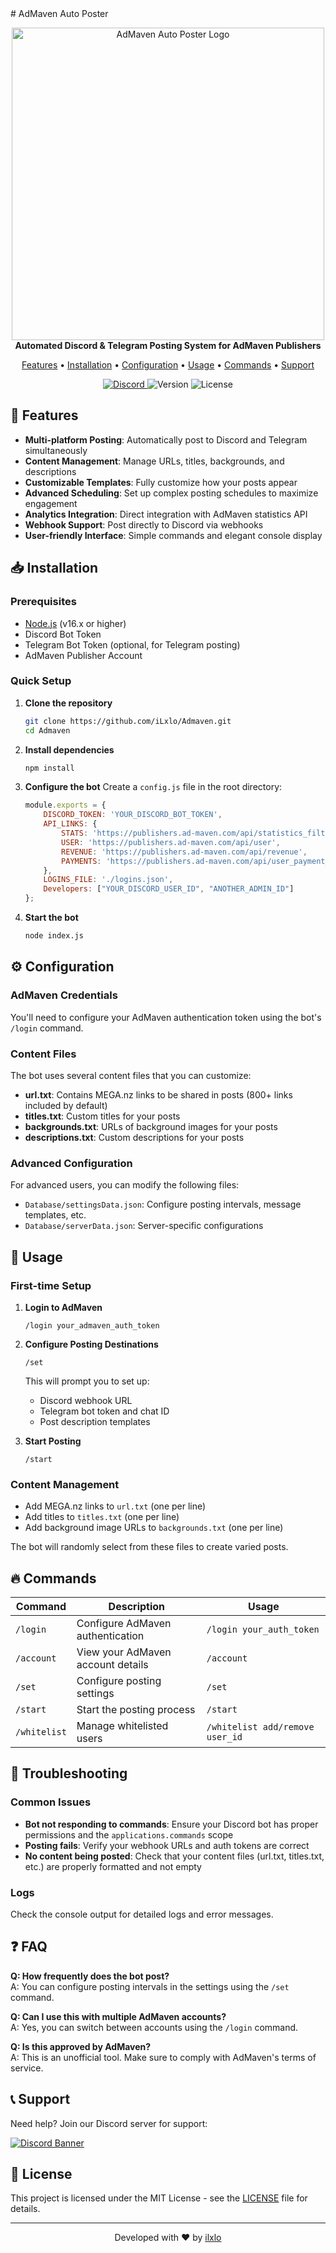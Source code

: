 </details>
# AdMaven Auto Poster

<p align="center">
  <img src="https://images-ext-1.discordapp.net/external/yH1z1A0RIc5fdp15jizsEpTJrOR_xc2OWha08ZbSqqQ/%3Fsize%3D1024/https/cdn.discordapp.com/icons/927608867871920169/61beaa0a7cf5b779ed9c29b7bf45de39.png?format=webp&quality=lossless" alt="AdMaven Auto Poster Logo" width="500"/>
  <br>
  <b>Automated Discord & Telegram Posting System for AdMaven Publishers</b>
</p>

<p align="center">
  <a href="#features">Features</a> •
  <a href="#installation">Installation</a> •
  <a href="#configuration">Configuration</a> •
  <a href="#usage">Usage</a> •
  <a href="#commands">Commands</a> •
  <a href="#support">Support</a>
</p>

<p align="center">
  <a href="https://discord.gg/poj">
    <img src="https://img.shields.io/discord/YourDiscordServerID?color=5865F2&logo=discord&logoColor=white" alt="Discord">
  </a>
  <img src="https://img.shields.io/badge/version-1.0.0-blue.svg" alt="Version">
  <img src="https://img.shields.io/badge/license-MIT-green.svg" alt="License">
</p>

## 🌟 Features

- **Multi-platform Posting**: Automatically post to Discord and Telegram simultaneously
- **Content Management**: Manage URLs, titles, backgrounds, and descriptions 
- **Customizable Templates**: Fully customize how your posts appear
- **Advanced Scheduling**: Set up complex posting schedules to maximize engagement
- **Analytics Integration**: Direct integration with AdMaven statistics API
- **Webhook Support**: Post directly to Discord via webhooks
- **User-friendly Interface**: Simple commands and elegant console display

## 📥 Installation

### Prerequisites
- [Node.js](https://nodejs.org/) (v16.x or higher)
- Discord Bot Token
- Telegram Bot Token (optional, for Telegram posting)
- AdMaven Publisher Account

### Quick Setup

1. **Clone the repository**
   ```bash
   git clone https://github.com/iLxlo/Admaven.git
   cd Admaven
   ```

2. **Install dependencies**
   ```bash
   npm install
   ```

3. **Configure the bot**
   Create a `config.js` file in the root directory:
   ```javascript
   module.exports = {
       DISCORD_TOKEN: 'YOUR_DISCORD_BOT_TOKEN',
       API_LINKS: {
           STATS: 'https://publishers.ad-maven.com/api/statistics_filters',
           USER: 'https://publishers.ad-maven.com/api/user',
           REVENUE: 'https://publishers.ad-maven.com/api/revenue',
           PAYMENTS: 'https://publishers.ad-maven.com/api/user_payment_method'
       },
       LOGINS_FILE: './logins.json',
       Developers: ["YOUR_DISCORD_USER_ID", "ANOTHER_ADMIN_ID"]
   };
   ```

4. **Start the bot**
   ```bash
   node index.js
   ```

## ⚙️ Configuration

### AdMaven Credentials

You'll need to configure your AdMaven authentication token using the bot's `/login` command.

### Content Files

The bot uses several content files that you can customize:

- **url.txt**: Contains MEGA.nz links to be shared in posts (800+ links included by default)
- **titles.txt**: Custom titles for your posts
- **backgrounds.txt**: URLs of background images for your posts
- **descriptions.txt**: Custom descriptions for your posts

### Advanced Configuration

For advanced users, you can modify the following files:
- `Database/settingsData.json`: Configure posting intervals, message templates, etc.
- `Database/serverData.json`: Server-specific configurations

## 🚀 Usage

### First-time Setup

1. **Login to AdMaven**
   ```
   /login your_admaven_auth_token
   ```

2. **Configure Posting Destinations**
   ```
   /set
   ```
   This will prompt you to set up:
   - Discord webhook URL
   - Telegram bot token and chat ID
   - Post description templates

3. **Start Posting**
   ```
   /start
   ```

### Content Management

- Add MEGA.nz links to `url.txt` (one per line)
- Add titles to `titles.txt` (one per line)
- Add background image URLs to `backgrounds.txt` (one per line)

The bot will randomly select from these files to create varied posts.

## 🔥 Commands

| Command | Description | Usage |
|---------|-------------|-------|
| `/login` | Configure AdMaven authentication | `/login your_auth_token` |
| `/account` | View your AdMaven account details | `/account` |
| `/set` | Configure posting settings | `/set` |
| `/start` | Start the posting process | `/start` |
| `/whitelist` | Manage whitelisted users | `/whitelist add/remove user_id` |

## 🔧 Troubleshooting

### Common Issues

- **Bot not responding to commands**: Ensure your Discord bot has proper permissions and the `applications.commands` scope
- **Posting fails**: Verify your webhook URLs and auth tokens are correct
- **No content being posted**: Check that your content files (url.txt, titles.txt, etc.) are properly formatted and not empty

### Logs

Check the console output for detailed logs and error messages.

## ❓ FAQ

**Q: How frequently does the bot post?**  
A: You can configure posting intervals in the settings using the `/set` command.

**Q: Can I use this with multiple AdMaven accounts?**  
A: Yes, you can switch between accounts using the `/login` command.

**Q: Is this approved by AdMaven?**  
A: This is an unofficial tool. Make sure to comply with AdMaven's terms of service.

## 📞 Support

Need help? Join our Discord server for support:

[![Discord Banner](https://discordapp.com/api/guilds/YourDiscordServerID/widget.png?style=banner2)](https://discord.gg/poj)

## 📃 License

This project is licensed under the MIT License - see the [LICENSE](LICENSE) file for details.

---

<p align="center">
  Developed with ❤️ by <a href="https://github.com/ilxlo">ilxlo</a>
</p>